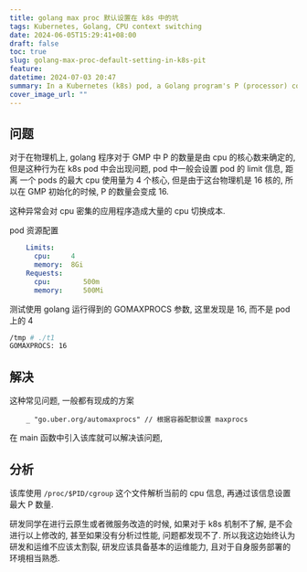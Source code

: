 ```yaml
---
title: golang max proc 默认设置在 k8s 中的坑
tags: Kubernetes, Golang, CPU context switching
date: 2024-06-05T15:29:41+08:00
draft: false
toc: true
slug: golang-max-proc-default-setting-in-k8s-pit
feature: 
datetime: 2024-07-03 20:47
summary: In a Kubernetes (k8s) pod, a Golang program's P (processor) count is determined by the number of cores on the physical machine, causing high CPU context switching. By using the 'go.uber.org/automaxprocs' library, this issue can be resolved by automatically setting the maximum P count based on container limits.
cover_image_url: ""
---
```


<!--more-->

## 问题
对于在物理机上, golang 程序对于 GMP 中 P 的数量是由 cpu 的核心数来确定的, 但是这种行为在 k8s pod 中会出现问题,  pod 中一般会设置 pod 的 limit 信息, 距离 一个 pods 的最大 cpu 使用量为 4 个核心, 但是由于这台物理机是 16 核的, 所以在 GMP 初始化的时候, P 的数量会变成 16. 

这种异常会对 cpu 密集的应用程序造成大量的 cpu 切换成本. 

pod 资源配置
```yaml
    Limits:
      cpu:     4
      memory:  8Gi
    Requests:
      cpu:        500m
      memory:     500Mi
```

测试使用 golang 运行得到的 GOMAXPROCS 参数, 这里发现是 16, 而不是 pod 上的 4
```bash
/tmp # ./t1
GOMAXPROCS: 16
```

## 解决
这种常见问题, 一般都有现成的方案

```
	_ "go.uber.org/automaxprocs" // 根据容器配额设置 maxprocs
```

在 main 函数中引入该库就可以解决该问题, 

## 分析

该库使用 `/proc/$PID/cgroup` 这个文件解析当前的 cpu 信息, 再通过该信息设置最大 P 数量. 

研发同学在进行云原生或者微服务改造的时候, 如果对于 k8s 机制不了解, 是不会进行以上修改的, 甚至如果没有分析过性能, 问题都发现不了. 所以我这边始终认为研发和运维不应该太割裂, 研发应该具备基本的运维能力, 且对于自身服务部署的环境相当熟悉. 